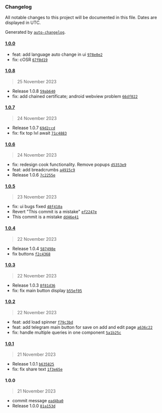 ### Changelog

All notable changes to this project will be documented in this file. Dates are displayed in UTC.

Generated by [`auto-changelog`](https://github.com/CookPete/auto-changelog).

#### [1.0.0](https://github.com/oleh-mukoyed/recipes/compare/1.0.8...1.0.0)

- feat: add language auto change in ui [`978e0e2`](https://github.com/oleh-mukoyed/recipes/commit/978e0e27ef3ad80233c7d325cddb7d266fe7f266)
- fix: cOSR [`67f0d19`](https://github.com/oleh-mukoyed/recipes/commit/67f0d197284789fb76b091f70dbabf5d1e316fbd)

#### [1.0.8](https://github.com/oleh-mukoyed/recipes/compare/1.0.7...1.0.8)

> 25 November 2023

- Release 1.0.8 [`59ab640`](https://github.com/oleh-mukoyed/recipes/commit/59ab64082cd06358713d4493411551b8610b0fce)
- fix: add chained certificate; android webview problem [`66df022`](https://github.com/oleh-mukoyed/recipes/commit/66df02282185307410f976f5156bf7b4da1f28a7)

#### [1.0.7](https://github.com/oleh-mukoyed/recipes/compare/1.0.6...1.0.7)

> 24 November 2023

- Release 1.0.7 [`69d2ccd`](https://github.com/oleh-mukoyed/recipes/commit/69d2ccd7edd3a8823de0a37a9a5b98b768336968)
- fix: fix top lvl await [`71c4883`](https://github.com/oleh-mukoyed/recipes/commit/71c4883f09e9ca8afcafa9f8cb57af14cf9dbffd)

#### [1.0.6](https://github.com/oleh-mukoyed/recipes/compare/1.0.5...1.0.6)

> 24 November 2023

- fix: redesign cook functionality. Remove popups [`d5353e9`](https://github.com/oleh-mukoyed/recipes/commit/d5353e98f5090ea3bcb2f4a5cef9afc1bfe02d13)
- feat: add breadcrumbs [`a4915c9`](https://github.com/oleh-mukoyed/recipes/commit/a4915c951ded81feb39d0ed88328c65ff7cff4ee)
- Release 1.0.6 [`7c2255e`](https://github.com/oleh-mukoyed/recipes/commit/7c2255e49a133038c7c8e7477a771cd1ae556c45)

#### [1.0.5](https://github.com/oleh-mukoyed/recipes/compare/1.0.4...1.0.5)

> 23 November 2023

- fix: ui bugs fixed [`48f410a`](https://github.com/oleh-mukoyed/recipes/commit/48f410a76e2fa07a166364650f58b1b393971156)
- Revert "This commit is a mistake" [`ef2247e`](https://github.com/oleh-mukoyed/recipes/commit/ef2247eb34b870b2c4eb968695fed6a8f2538faf)
- This commit is a mistake [`dd46e41`](https://github.com/oleh-mukoyed/recipes/commit/dd46e41c257ac9b116f88190afc20621903c0ad5)

#### [1.0.4](https://github.com/oleh-mukoyed/recipes/compare/1.0.3...1.0.4)

> 22 November 2023

- Release 1.0.4 [`587498e`](https://github.com/oleh-mukoyed/recipes/commit/587498e48f198bbed24a55c75053b122caae32a9)
- fix buttons [`f2c4368`](https://github.com/oleh-mukoyed/recipes/commit/f2c4368fbcf6009abad4576cca4c90b1e7ef74fc)

#### [1.0.3](https://github.com/oleh-mukoyed/recipes/compare/1.0.2...1.0.3)

> 22 November 2023

- Release 1.0.3 [`8f81d36`](https://github.com/oleh-mukoyed/recipes/commit/8f81d36e254e962bd93e3b2689bb20f1c95c260a)
- fix: fix main button display [`b55ef05`](https://github.com/oleh-mukoyed/recipes/commit/b55ef0538e74fa610ab7c3aed0d0e791ae68fff4)

#### [1.0.2](https://github.com/oleh-mukoyed/recipes/compare/1.0.1...1.0.2)

> 22 November 2023

- feat: add load spinner [`f79c3bd`](https://github.com/oleh-mukoyed/recipes/commit/f79c3bd4bc8ba6c51495b09e13d330d36458741f)
- feat: add telegram main button for save on add and edit page [`a636c22`](https://github.com/oleh-mukoyed/recipes/commit/a636c22b9be63ce8f05b06b218754db5c7ea7845)
- fix: handle multiple queries in one component [`5a1b25c`](https://github.com/oleh-mukoyed/recipes/commit/5a1b25c262ecdd87f90e43531538e0a4af6441ca)

#### [1.0.1](https://github.com/oleh-mukoyed/recipes/compare/1.0.0...1.0.1)

> 21 November 2023

- Release 1.0.1 [`b635825`](https://github.com/oleh-mukoyed/recipes/commit/b6358256402201565b74bec19b0f9311e5858d68)
- fix: fix share text [`1f3e65e`](https://github.com/oleh-mukoyed/recipes/commit/1f3e65e876ae53fa59d6c74a7b96f5543432e5b6)

#### 1.0.0

> 21 November 2023

- commit message [`ead4ba0`](https://github.com/oleh-mukoyed/recipes/commit/ead4ba0977fb873ad15332cef8f953a9922ab0fa)
- Release 1.0.0 [`81a153d`](https://github.com/oleh-mukoyed/recipes/commit/81a153d027df986f7aac6dcb2a77262734a51444)
